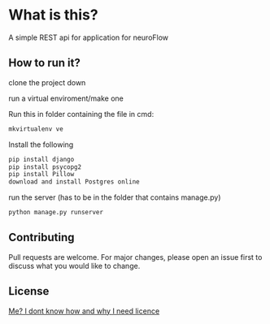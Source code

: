 # What is this?

A simple REST api for application for neuroFlow

## How to run it?
clone the project down

run a virtual enviroment/make one

Run this in folder containing the file in cmd:
```bash
mkvirtualenv ve
```

Install the following
```bash
pip install django
pip install psycopg2
pip install Pillow
download and install Postgres online
```

run the server (has to be in the folder that contains manage.py)
```bash
python manage.py runserver
```
## Contributing
Pull requests are welcome. For major changes, please open an issue first to discuss what you would like to change.

## License
[Me? I dont know how and why I need licence](https://www.youtube.com/watch?v=dQw4w9WgXcQ)